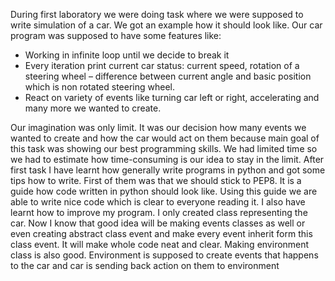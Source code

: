 During first laboratory we were doing task where we were supposed to write simulation of a car. We got an example how it should look like. Our car program was supposed to have some features like:
-	Working in infinite loop until we decide to break it
-	Every iteration print current car status: current speed, rotation of a steering wheel – difference between current angle and basic position which is non rotated steering wheel.  
-	React on variety of events like turning car left or right, accelerating and many more we wanted to create.

Our imagination was only limit. It was our decision how many events we wanted to create and how the car would act on them because main goal of this task was showing our best programming skills. We had limited time so we had to estimate how time-consuming is our idea to stay in the limit.
After first task I have learnt how generally write programs in python and got some tips how to write. First of them was that we should stick to PEP8. It is a guide how code written in python should look like. Using this guide we are able to write nice code which is clear to everyone reading it.
I also have learnt how to improve my program. I only created class representing the car. Now I know that good idea will be making events classes as well or even creating abstract class event and make every event inherit form this class event. It will make whole code neat and clear. 
Making environment class is also good. Environment is supposed to create events that happens to the car and car is sending back action on them to environment
